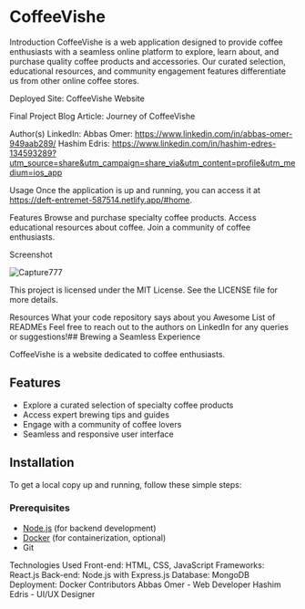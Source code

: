 # CoffeeVishe

Introduction
CoffeeVishe is a web application designed to provide coffee enthusiasts with a seamless online platform to explore, learn about, and purchase quality coffee products and accessories. Our curated selection, educational resources, and community engagement features differentiate us from other online coffee stores.

Deployed Site: CoffeeVishe Website

Final Project Blog Article: Journey of CoffeeVishe

Author(s) LinkedIn:
Abbas Omer: https://www.linkedin.com/in/abbas-omer-949aab289/
Hashim Edris:  https://www.linkedin.com/in/hashim-edres-134593289?utm_source=share&utm_campaign=share_via&utm_content=profile&utm_medium=ios_app

Usage
Once the application is up and running, you can access it at https://deft-entremet-587514.netlify.app/#home.

Features
Browse and purchase specialty coffee products.
Access educational resources about coffee.
Join a community of coffee enthusiasts.

Screenshot

![Capture777](https://github.com/abbasol/CoffeeVishe/assets/140331957/410f706d-b3a6-4494-b018-55e2192db729)


This project is licensed under the MIT License. See the LICENSE file for more details.

Resources
What your code repository says about you
Awesome List of READMEs
Feel free to reach out to the authors on LinkedIn for any queries or suggestions!## Brewing a Seamless Experience

CoffeeVishe is a website dedicated to coffee enthusiasts.

## Features

- Explore a curated selection of specialty coffee products
- Access expert brewing tips and guides
- Engage with a community of coffee lovers
- Seamless and responsive user interface

## Installation

To get a local copy up and running, follow these simple steps:

### Prerequisites

- [Node.js](https://nodejs.org/) (for backend development)
- [Docker](https://www.docker.com/) (for containerization, optional)
- Git

Technologies Used
Front-end: HTML, CSS, JavaScript
Frameworks: React.js
Back-end: Node.js with Express.js
Database: MongoDB
Deployment: Docker
Contributors
Abbas Omer - Web Developer
Hashim Edris - UI/UX Designer
